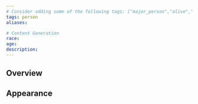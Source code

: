 ```yaml
---
# Consider adding some of the following tags: ["major_person","alive","dead"]
tags: person
aliases:

# Content Generation
race:
age:
description:
---
```

## Overview

## Appearance
